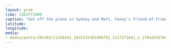 ```yaml
---
layout: gram
time: 1363771900
caption: "Got off the plane in Sydney and Matt, Fanny's friend-of-friend, took us straight to the Opera House."
latitude: 
longitude: 
media:
- media/posts/201303/11258241_1635215383366752_2117271641_n_17842635760000351.jpg
---
```

